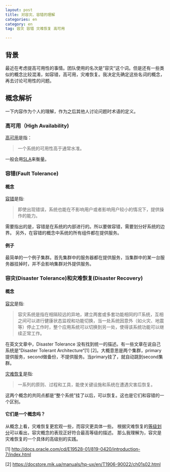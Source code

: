 ```yaml
---
layout: post
title: 对容灾、容错的理解
categories: en
category: en
tag: 容灾 容错 灾难恢复 高可用

---
```


## 背景
最近在考虑提高可用性的事情。团队使用的名次是”容灾“这个词。但是还有一些类似的概念比较混淆，如容错，高可用，灾难恢复。我决定先确定这些名词的概念，再去讨论可用性的问题。

## 概念解析
一下内容作为个人的理解，作为之后其他人讨论问题时术语的定义。
### 高可用（High Availability)
[高可用](https://en.wikipedia.org/wiki/High_availability)是指：
>一个系统的可用性高于通常水准。

一般会用[SLA](https://en.wikipedia.org/wiki/Service-level_agreement)来衡量。

### 容错(Fault Tolerance)
#### 概念
[容错](https://en.wikipedia.org/wiki/Fault_tolerance)是指:
>即使出现错误，系统也能在不影响用户或者影响用户较小的情况下，提供操作的能力。

需要指出的是，容错是在系统的内部进行的。所以要做容错，需要划分好系统的边界。
另外，在容错的概念中系统的所有组件都在提供服务。
#### 例子
最简单的一个例子集群。首先集群中的服务器都在提供服务，当集群中的某一台服务器挂掉时，并不会影响集群对外提供服务。

### 容灾(Disaster Tolerance)和灾难恢复(Disaster Recovery)
#### 概念
[容灾](https://baike.baidu.com/item/%E5%AE%B9%E7%81%BE)是指:
> 容灾系统是指在相隔较远的异地，建立两套或多套功能相同的IT系统，互相之间可以进行健康状态监视和功能切换，当一处系统因意外（如火灾、地震等）停止工作时，整个应用系统可以切换到另一处，使得该系统功能可以继续正常工作。

在英文文章中，Disaster Tolerance 没有找到统一的描述。有一些文章在说自己系统是”Disaster Tolerant Architecture“[1] [2]。大概意思是两个集群，primary提供服务，second做备份，不提供服务。当primary挂了，就自动跳到second集群。

[灾难恢复](https://en.wikipedia.org/wiki/Disaster_recovery)是指:
>一系列的原则、过程和工具，能使关键设施和系统在遭遇灾害后恢复。

这两个概念的共同点都是“整个系统”挂了以后，可以恢复。这也是它们和容错的一个区别。

#### 它们是一个概念吗？
从概念上看，灾难恢复更宏观一些，而容灾更具体一些。
根据灾难恢复的[等级划分](https://en.wikipedia.org/wiki/Seven_tiers_of_disaster_recovery)可以看出，容灾概念的表现正好符合最高等级的描述。
那么我理解为，容灾是灾难恢复的一个具体的高级别的实践。

[1] http://docs.oracle.com/cd/E19528-01/819-0420/introduction-7/index.html

[2] https://docstore.mik.ua/manuals/hp-ux/en/T1906-90022/ch01s02.html

